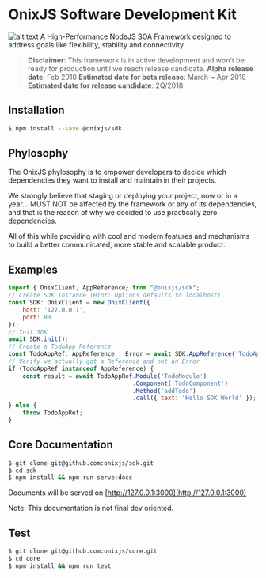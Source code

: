 OnixJS Software Development Kit
================
![alt text](https://raw.githubusercontent.com/onixjs/core/master/onix-splash.png "OnixJS")
A High-Performance NodeJS SOA Framework designed to address goals like flexibility, stability and connectivity.

> **Disclaimer**: This framework is in active development and won't be ready for production until we reach release candidate.
> **Alpha release date**: Feb 2018
> **Estimated date for beta release**: March ~ Apr 2018
> **Estimated date for release candidate**: 2Q/2018

## Installation

````sh
$ npm install --save @onixjs/sdk
````

## Phylosophy
The OnixJS phylosophy is to empower developers to decide which dependencies they want to install and maintain in their projects.

We strongly believe that staging or deploying your project, now or in a year... MUST NOT be affected by the framework or any of its dependencies, and that is the reason of why we decided to use practically zero dependencies.

All of this while providing with cool and modern features and mechanisms to build a better communicated, more stable and scalable product.

## Examples

```js
import { OnixClient, AppReference} from "@onixjs/sdk";
// Create SDK Instance (Hint: Options defaults to localhost)
const SDK: OnixClient = new OnixClient({
    host: '127.0.0.1',
    port: 80
});
// Init SDK
await SDK.init();
// Create a TodoApp Reference
const TodoAppRef: AppReference | Error = await SDK.AppReference('TodoApp');
// Verify we actually got a Reference and not an Error
if (TodoAppRef instanceof AppReference) {
    const result = await TodoAppRef.Module('TodoModule')
                                   .Component('TodoComponent')
                                   .Method('addTodo')
                                   .call({ text: 'Hello SDK World' });
} else {
    throw TodoAppRef;
}
```

## Core Documentation

````sh
$ git clone git@github.com:onixjs/sdk.git
$ cd sdk
$ npm install && npm run serve:docs
````

Documents will be served on [http://127.0.0.1:3000](http://127.0.0.1:3000)

Note: This documentation is not final dev oriented.

## Test

````sh
$ git clone git@github.com:onixjs/core.git
$ cd core
$ npm install && npm run test
````